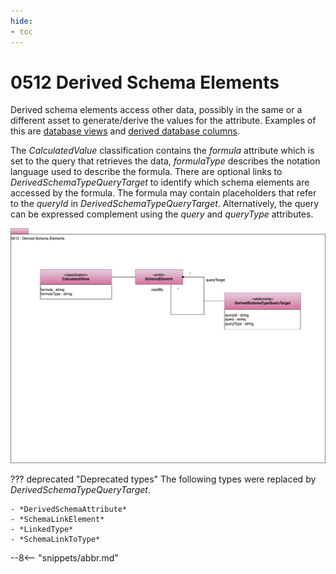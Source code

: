 ```yaml
---
hide:
- toc
---
```


<!-- SPDX-License-Identifier: CC-BY-4.0 -->
<!-- Copyright Contributors to the ODPi Egeria project. -->

# 0512 Derived Schema Elements

Derived schema elements access other data, possibly in the same or a different asset to generate/derive the values for the attribute.  Examples of this are [database views](/types/5/0534-Relational-Schemas) and [derived database columns]((/types/5/0534-Relational-Schemas)).

The *CalculatedValue* classification contains the *formula* attribute which is set to the query that retrieves the data, *formulaType* describes the notation language used to describe the formula.  There are optional links to *DerivedSchemaTypeQueryTarget* to identify which schema elements are accessed by the formula. The formula may contain placeholders that refer to the *queryId* in *DerivedSchemaTypeQueryTarget*.  Alternatively, the query can be expressed complement using the *query* and *queryType* attributes.

![UML](0512-Derived-Schema-Elements.svg)


??? deprecated "Deprecated types"
    The following types were replaced by *DerivedSchemaTypeQueryTarget*.

    - *DerivedSchemaAttribute*
    - *SchemaLinkElement*
    - *LinkedType*
    - *SchemaLinkToType*

--8<-- "snippets/abbr.md"